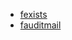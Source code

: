 * [fexists](https://github.com/uonick/fatfree-snippets/blob/master/fatfree-exists.sublime-snippet#L6)
* [fauditmail](https://github.com/uonick/fatfree-snippets/blob/master/fatfree-audit-email.sublime-snippet#L6)
